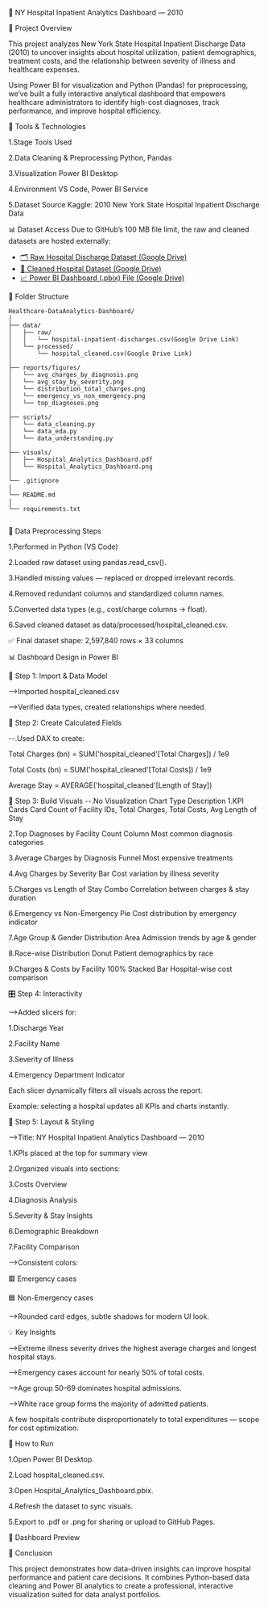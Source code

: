 🏥 NY Hospital Inpatient Analytics Dashboard — 2010

📌 Project Overview

This project analyzes New York State Hospital Inpatient Discharge Data (2010) to uncover insights about hospital utilization, patient demographics, treatment costs, and the relationship between severity of illness and healthcare expenses.

Using Power BI for visualization and Python (Pandas) for preprocessing, we’ve built a fully interactive analytical dashboard that empowers healthcare administrators to identify high-cost diagnoses, track performance, and improve hospital efficiency.

🧰 Tools & Technologies

1.Stage	Tools Used

2.Data Cleaning & Preprocessing	Python, Pandas

3.Visualization	Power BI Desktop

4.Environment	VS Code, Power BI Service

5.Dataset Source	Kaggle: 2010 New York State Hospital Inpatient Discharge Data

📊 Dataset Access
Due to GitHub’s 100 MB file limit, the raw and cleaned datasets are hosted externally:

- [🗂️ Raw Hospital Discharge Dataset (Google Drive)](https://drive.google.com/file/d/1vzcb3pT5qGX4dHl1m8VsvyZzH5EZDDE4/view?usp=sharing)
- [🧹 Cleaned Hospital Dataset (Google Drive)](https://drive.google.com/file/d/1tnXg5IZrGpOVpm0TguRQtIpMbkkyGK8E/view?usp=sharing)
- [📈 Power BI Dashboard (.pbix) File (Google Drive)](https://drive.google.com/file/d/15qGd3SM-eOkE-44HKRgBSgp1238Ry2fD/view?usp=sharing)



📂 Folder Structure
```
Healthcare-DataAnalytics-Dashboard/
│
├── data/
│   ├── raw/
│   │   └── hospital-inpatient-discharges.csv(Google Drive Link)
│   └── processed/
│       └── hospital_cleaned.csv(Google Drive Link)
│
├── reports/figures/
│   └── avg_charges_by_diagnosis.png
│   └── avg_stay_by_severity.png
│   └── distribution_total_charges.png
│   └── emergency_vs_non_emergency.png
│   └── top_diagnoses.png
│
├── scripts/
│   └── data_cleaning.py
│   └── data_eda.py
│   └── data_understanding.py
│
├── visuals/
│   ├── Hospital_Analytics_Dashboard.pdf
│   └── Hospital_Analytics_Dashboard.png
│
└── .gitignore
│
└── README.md
│
└── requirements.txt


```


🧹 Data Preprocessing Steps

1.Performed in Python (VS Code)

2.Loaded raw dataset using pandas.read_csv().

3.Handled missing values — replaced or dropped irrelevant records.

4.Removed redundant columns and standardized column names.

5.Converted data types (e.g., cost/charge columns → float).

6.Saved cleaned dataset as data/processed/hospital_cleaned.csv.


✅ Final dataset shape: 2,597,840 rows × 33 columns


📊 Dashboard Design in Power BI

🧱 Step 1: Import & Data Model

-->Imported hospital_cleaned.csv

-->Verified data types, created relationships where needed.

🧱 Step 2: Create Calculated Fields

--.Used DAX to create:

Total Charges (bn) = SUM('hospital_cleaned'[Total Charges]) / 1e9

Total Costs (bn) = SUM('hospital_cleaned'[Total Costs]) / 1e9

Average Stay = AVERAGE('hospital_cleaned'[Length of Stay])

🧱 Step 3: Build Visuals
--.No	Visualization	Chart Type	Description
1.KPI Cards	Card	Count of Facility IDs, Total Charges, Total Costs, Avg Length of Stay

2.Top Diagnoses by Facility Count	Column	Most common diagnosis categories

3.Average Charges by Diagnosis	Funnel	Most expensive treatments

4.Avg Charges by Severity	Bar	Cost variation by illness severity

5.Charges vs Length of Stay	Combo	Correlation between charges & stay duration

6.Emergency vs Non-Emergency	Pie	Cost distribution by emergency indicator

7.Age Group & Gender Distribution	Area	Admission trends by age & gender

8.Race-wise Distribution	Donut	Patient demographics by race

9.Charges & Costs by Facility	100% Stacked Bar	Hospital-wise cost comparison

🎛️ Step 4: Interactivity

-->Added slicers for:

1.Discharge Year

2.Facility Name

3.Severity of Illness

4.Emergency Department Indicator

Each slicer dynamically filters all visuals across the report.

Example: selecting a hospital updates all KPIs and charts instantly.

🎨 Step 5: Layout & Styling

-->Title: NY Hospital Inpatient Analytics Dashboard — 2010

1.KPIs placed at the top for summary view

2.Organized visuals into sections:

3.Costs Overview

4.Diagnosis Analysis

5.Severity & Stay Insights

6.Demographic Breakdown

7.Facility Comparison

-->Consistent colors:

🟥 Emergency cases

🟦 Non-Emergency cases

-->Rounded card edges, subtle shadows for modern UI look.

💡 Key Insights

-->Extreme illness severity drives the highest average charges and longest hospital stays.

-->Emergency cases account for nearly 50% of total costs.

-->Age group 50–69 dominates hospital admissions.

-->White race group forms the majority of admitted patients.

A few hospitals contribute disproportionately to total expenditures — scope for cost optimization.

🚀 How to Run

1.Open Power BI Desktop.

2.Load hospital_cleaned.csv.

3.Open Hospital_Analytics_Dashboard.pbix.

4.Refresh the dataset to sync visuals.

5.Export to .pdf or .png for sharing or upload to GitHub Pages.

📸 Dashboard Preview

🏁 Conclusion

This project demonstrates how data-driven insights can improve hospital performance and patient care decisions. It combines Python-based data cleaning and Power BI analytics to create a professional, interactive visualization suited for data analyst portfolios.
